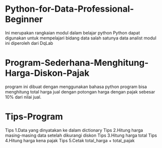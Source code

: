 # Python-for-Data-Professional-Beginner
Ini merupakan rangkaian modul dalam belajar python 
Python dapat digunakan untuk mempelajari bidang data salah satunya data analist
modul ini diperoleh dari DqLab
# Program-Sederhana-Menghitung-Harga-Diskon-Pajak
program ini dibuat dengan menggunakan bahasa python
program  bisa menghitung total harga jual dengan potongan harga dengan pajak sebesar 10% dari nilai jual.
# Tips-Program
Tips 1.Data yang dinyatakan ke dalam dictionary
Tips 2.Hitung harga masing-masing data setelah dikurangi diskon
Tips 3.Hitung harga total
Tips 4.Hitung harga kena pajak
Tips 5.Cetak total_harga + total_pajak
